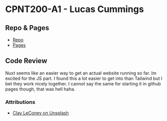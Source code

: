 # CPNT200-A1 - Lucas Cummings

## Repo & Pages
* [Repo](https://github.com/lucas-cq/cpnt200-a1)
* [Pages](https://lucas-cq.github.io/cpnt200-a1/)

## Code Review
Nuxt seems like an easier way to get an actual website running so far. Im excited for the JS part. I found this a lot easier to get into than Tailwind but I bet they work nicely together. I cannot say the same for starting it in github pages though, that was hell haha.

### Attributions
* [Clay LeConey on Unsplash](https://unsplash.com/photos/CKHEh4zjdiM)
